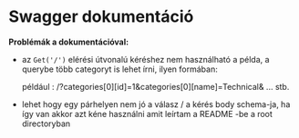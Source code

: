 # Swagger dokumentáció

__Problémák a dokumentációval:__ 
- az `Get('/')` elérési útvonalú kéréshez nem használható a példa, a querybe több categoryt is lehet írni, ilyen formában:

    például : /?categories[0][id]=1&categories[0][name]=Technical& ... stb.
- lehet hogy egy párhelyen nem jó a válasz / a kérés body schema-ja, ha így van akkor azt kéne használni amit leírtam a README -be a root directoryban
